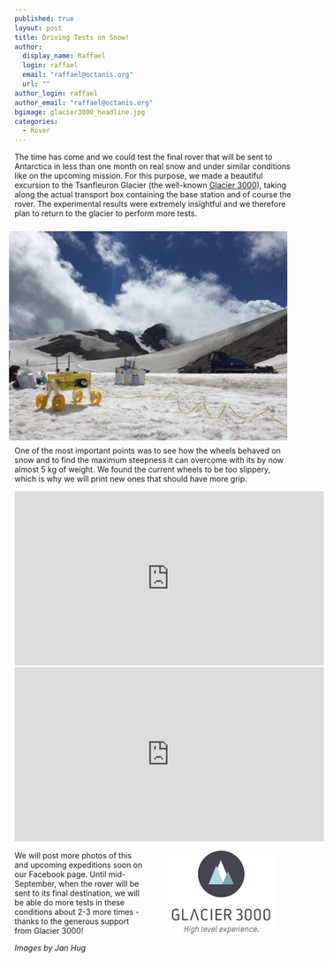 ```yaml
---
published: true
layout: post
title: Driving Tests on Snow!
author: 
  display_name: Raffael
  login: raffael
  email: "raffael@octanis.org"
  url: ""
author_login: raffael
author_email: "raffael@octanis.org"
bgimage: glacier3000_headline.jpg
categories: 
  - Rover
---
```


The time has come and we could test the final rover that will be sent to Antarctica in less than one month on real snow and under similar conditions like on the upcoming mission. For this purpose, we made a beautiful excursion to the Tsanfleuron Glacier (the well-known <a href="http://www.glacier3000.ch/">Glacier 3000</a>), taking along the actual transport box containing the base station and of course the rover. The experimental results were extremely insightful and we therefore plan to return to the glacier to perform more tests. 

<img src="/img/glacier_test.jpg" style="float:right; max-width:100%; margin:10px 10px 10px 30px" />


One of the most important points was to see how the wheels behaved on snow and to find the maximum steepness it can overcome with its by now almost 5 kg of weight. We found the current wheels to be too slippery, which is why we will print new ones that should have more grip.

<center>
<iframe width="560" height="315" src="https://www.youtube.com/embed/NLQ6wH7UAZ4" frameborder="0" allowfullscreen></iframe>
<br/>

<iframe width="560" height="315" src="https://www.youtube.com/embed/nOQPfrgZmxo" frameborder="0" allowfullscreen></iframe>
</center>

<p><a href="http://www.glacier3000.ch/" target="_blank"  onclick="javascript:_paq.push(['trackEvent', 'cta', 'bluebird']);"><img src="/img/glacier3000.jpg" style="float:right; max-width:100%;width:200px;margin:0px 30px 10px 40px" /></a></p>
We will post more photos of this and upcoming expeditions soon on our Facebook page. Until mid-September, when the rover will be sent to its final destination, we will be able do more tests in these conditions about 2-3 more times - thanks to the generous support from Glacier 3000!




<i> Images by Jan Hug</i>
